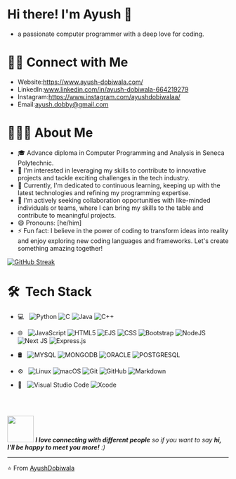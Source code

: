# Hi there! I'm Ayush 👋
- a passionate computer programmer with a deep love for coding.
  
# 🤝🏻 Connect with Me
- Website:https://www.ayush-dobiwala.com/
- LinkedIn:www.linkedin.com/in/ayush-dobiwala-664219279
- Instagram:https://www.instagram.com/ayushdobiwalaa/
- Email:ayush.dobby@gmail.com


# 👨🏻‍💻  About Me
- 🎓 Advance diploma in Computer Programming and Analysis in Seneca Polytechnic.
- 👀 I'm interested in leveraging my skills to contribute to innovative projects and tackle exciting challenges in the tech industry.
- 🌱 Currently, I'm dedicated to continuous learning, keeping up with the latest technologies and refining my programming expertise.
- 💞️ I'm actively seeking collaboration opportunities with like-minded individuals or teams, where I can bring my skills to the table and contribute to meaningful projects.
- 😄 Pronouns: [he/him]
- ⚡ Fun fact: I believe in the power of coding to transform ideas into reality and enjoy exploring new coding languages and frameworks. Let's create something amazing together!

[![GitHub Streak](https://streak-stats.demolab.com?user=ayush-dobiwala)](https://git.io/streak-stats)

# 🛠 &nbsp;Tech Stack

- 💻 &nbsp;
  ![Python](https://img.shields.io/badge/Python-FFD43B?style=for-the-badge&logo=python&logoColor=blue)
  ![C](https://img.shields.io/badge/C-00599C?style=for-the-badge&logo=c&logoColor=white)
  ![Java](https://img.shields.io/badge/java-%23ED8B00.svg?style=for-the-badge&logo=openjdk&logoColor=white)
  ![C++](https://img.shields.io/badge/C%2B%2B-00599C?style=for-the-badge&logo=c%2B%2B&logoColor=white)
  
- 🌐 &nbsp;
  ![JavaScript](https://img.shields.io/badge/javascript-%23323330.svg?style=for-the-badge&logo=javascript&logoColor=%23F7DF1E)
  ![HTML5](https://img.shields.io/badge/html5-%23E34F26.svg?style=for-the-badge&logo=html5&logoColor=white)
  ![EJS](https://img.shields.io/badge/ejs-%23B4CA65.svg?style=for-the-badge&logo=ejs&logoColor=black)
  ![CSS](https://img.shields.io/badge/css3-%231572B6.svg?style=for-the-badge&logo=css3&logoColor=white)
  ![Bootstrap](https://img.shields.io/badge/bootstrap-%238511FA.svg?style=for-the-badge&logo=bootstrap&logoColor=white)
  ![NodeJS](https://img.shields.io/badge/node.js-6DA55F?style=for-the-badge&logo=node.js&logoColor=white)
  ![Next JS](https://img.shields.io/badge/Next-black?style=for-the-badge&logo=next.js&logoColor=white)
  ![Express.js](https://img.shields.io/badge/express.js-%23404d59.svg?style=for-the-badge&logo=express&logoColor=%2361DAFB)
  
- 🛢 &nbsp;
  ![MYSQL](https://img.shields.io/badge/MySQL-005C84?style=for-the-badge&logo=mysql&logoColor=white)
  ![MONGODB](https://img.shields.io/badge/MongoDB-4EA94B?style=for-the-badge&logo=mongodb&logoColor=white)
  ![ORACLE](https://img.shields.io/badge/Oracle-F80000?style=for-the-badge&logo=Oracle&logoColor=white)
  ![POSTGRESQL](https://img.shields.io/badge/PostgreSQL-316192?style=for-the-badge&logo=postgresql&logoColor=white)
  
- ⚙️ &nbsp;
  ![Linux](https://img.shields.io/badge/Linux-FCC624?style=for-the-badge&logo=linux&logoColor=black)
  ![macOS](https://img.shields.io/badge/mac%20os-000000?style=for-the-badge&logo=macos&logoColor=F0F0F0)
  ![Git](https://img.shields.io/badge/git-%23F05033.svg?style=for-the-badge&logo=git&logoColor=white)
  ![GitHub](https://img.shields.io/badge/github-%23121011.svg?style=for-the-badge&logo=github&logoColor=white)
  ![Markdown](https://img.shields.io/badge/markdown-%23000000.svg?style=for-the-badge&logo=markdown&logoColor=white)
  
- 🔧 &nbsp;
  ![Visual Studio Code](https://img.shields.io/badge/Visual%20Studio%20Code-0078d7.svg?style=for-the-badge&logo=visual-studio-code&logoColor=white)
  ![Xcode](https://img.shields.io/badge/Xcode-007ACC?style=for-the-badge&logo=Xcode&logoColor=white)
  
<br/><br/>

<img src="https://media.giphy.com/media/LnQjpWaON8nhr21vNW/giphy.gif" width="60"> <em><b>I love connecting with different people</b> so if you want to say <b>hi, I'll be happy to meet you more!</b> :)</em>

---
:star: From [AyushDobiwala](https://github.com/ayush-dobiwala/)
